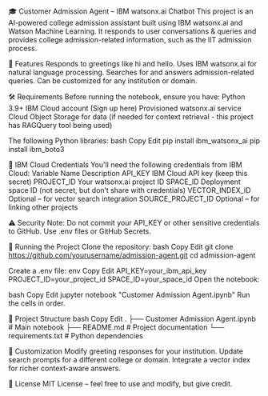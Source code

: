 🎓 Customer Admission Agent – IBM watsonx.ai Chatbot
This project is an AI-powered college admission assistant built using IBM watsonx.ai and Watson Machine Learning.
It responds to user conversations & queries and provides college admission-related information, such as the IIT admission process.

📌 Features
Responds to greetings like hi and hello.
Uses IBM watsonx.ai for natural language processing.
Searches for and answers admission-related queries.
Can be customized for any institution or domain.

🛠️ Requirements
Before running the notebook, ensure you have:
Python 3.9+
IBM Cloud account (Sign up here)
Provisioned watsonx.ai service
Cloud Object Storage for data (if needed for context retrieval - this project has RAGQuery tool being used)

The following Python libraries:
bash
Copy
Edit
pip install ibm_watsonx_ai
pip install ibm_boto3

🔑 IBM Cloud Credentials
You'll need the following credentials from IBM Cloud:
Variable Name	Description
API_KEY	IBM Cloud API key (keep this secret)
PROJECT_ID	Your watsonx.ai project ID
SPACE_ID	Deployment space ID (not secret, but don’t share with credentials)
VECTOR_INDEX_ID	Optional – for vector search integration
SOURCE_PROJECT_ID	Optional – for linking other projects

⚠️ Security Note:
Do not commit your API_KEY or other sensitive credentials to GitHub. Use .env files or GitHub Secrets.

🚀 Running the Project
Clone the repository:
bash
Copy
Edit
git clone https://github.com/yourusername/admission-agent.git
cd admission-agent

Create a .env file:
env
Copy
Edit
API_KEY=your_ibm_api_key
PROJECT_ID=your_project_id
SPACE_ID=your_space_id
Open the notebook:

bash
Copy
Edit
jupyter notebook "Customer Admission Agent.ipynb"
Run the cells in order.

📂 Project Structure
bash
Copy
Edit
.
├── Customer Admission Agent.ipynb  # Main notebook
├── README.md                       # Project documentation
└── requirements.txt                # Python dependencies

🧠 Customization
Modify greeting responses for your institution.
Update search prompts for a different college or domain.
Integrate a vector index for richer context-aware answers.

📜 License
MIT License – feel free to use and modify, but give credit.
